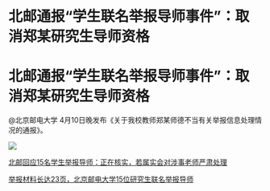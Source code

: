 # 北邮通报“学生联名举报导师事件”：取消郑某研究生导师资格

# 北邮通报“学生联名举报导师事件”：取消郑某研究生导师资格

@北京邮电大学 4月10日晚发布《关于我校教师郑某师德不当有关举报信息处理情况的通报​》。

![](https://inews.gtimg.com/om_bt/OFfsRCPWIf370IBVKfEhzIC-e6muuxR-a9C8s79sVGC9cAA/1000)

[北邮回应15名学生举报导师：正在核实，若属实会对涉事老师严肃处理](https://news.qq.com/rain/a/20240410A09FFI00)

[举报材料长达23页，北京邮电大学15位研究生联名举报导师](https://news.qq.com/rain/a/20240410A01TW800)

